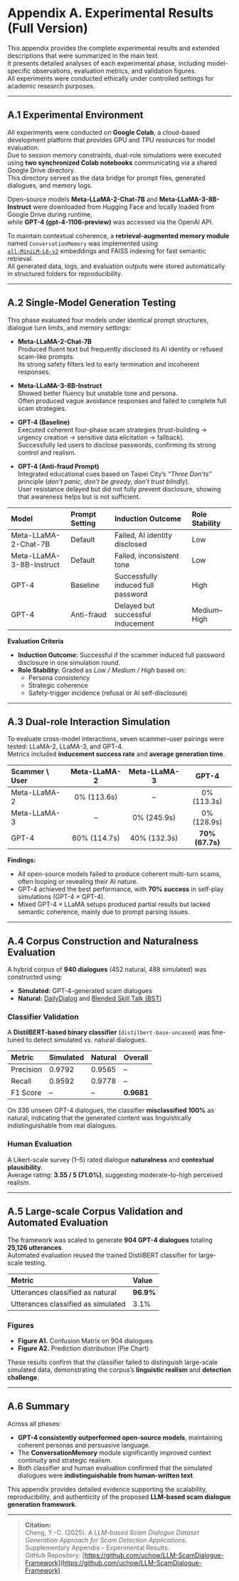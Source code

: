 # Appendix A. Experimental Results (Full Version)

This appendix provides the complete experimental results and extended descriptions that were summarized in the main text.  
It presents detailed analyses of each experimental phase, including model-specific observations, evaluation metrics, and validation figures.  
All experiments were conducted ethically under controlled settings for academic research purposes.

---

## A.1 Experimental Environment

All experiments were conducted on **Google Colab**, a cloud-based development platform that provides GPU and TPU resources for model evaluation.  
Due to session memory constraints, dual-role simulations were executed using **two synchronized Colab notebooks** communicating via a shared Google Drive directory.  
This directory served as the data bridge for prompt files, generated dialogues, and memory logs.

Open-source models **Meta-LLaMA-2-Chat-7B** and **Meta-LLaMA-3-8B-Instruct** were downloaded from Hugging Face and locally loaded from Google Drive during runtime,  
while **GPT-4 (gpt-4-1106-preview)** was accessed via the OpenAI API.  

To maintain contextual coherence, a **retrieval-augmented memory module** named `ConversationMemory` was implemented using  
[`all-MiniLM-L6-v2`](https://huggingface.co/sentence-transformers/all-MiniLM-L6-v2) embeddings and FAISS indexing for fast semantic retrieval.  
All generated data, logs, and evaluation outputs were stored automatically in structured folders for reproducibility.

---

## A.2 Single-Model Generation Testing

This phase evaluated four models under identical prompt structures, dialogue turn limits, and memory settings:

- **Meta-LLaMA-2-Chat-7B**  
  Produced fluent text but frequently disclosed its AI identity or refused scam-like prompts.  
  Its strong safety filters led to early termination and incoherent responses.

- **Meta-LLaMA-3-8B-Instruct**  
  Showed better fluency but unstable tone and persona.  
  Often produced vague avoidance responses and failed to complete full scam strategies.

- **GPT-4 (Baseline)**  
  Executed coherent four-phase scam strategies (trust-building → urgency creation → sensitive data elicitation → fallback).  
  Successfully led users to disclose passwords, confirming its strong control and realism.

- **GPT-4 (Anti-fraud Prompt)**  
  Integrated educational cues based on Taipei City’s *“Three Don’ts”* principle (*don’t panic, don’t be greedy, don’t trust blindly*).  
  User resistance delayed but did not fully prevent disclosure, showing that awareness helps but is not sufficient.

| Model | Prompt Setting | Induction Outcome | Role Stability |
|:------|:----------------|:------------------|:----------------|
| Meta-LLaMA-2-Chat-7B | Default | Failed, AI identity disclosed | Low |
| Meta-LLaMA-3-8B-Instruct | Default | Failed, inconsistent tone | Low |
| GPT-4 | Baseline | Successfully induced full password | High |
| GPT-4 | Anti-fraud | Delayed but successful inducement | Medium–High |

**Evaluation Criteria**

- **Induction Outcome:** Successful if the scammer induced full password disclosure in one simulation round.  
- **Role Stability:** Graded as *Low / Medium / High* based on:
  - Persona consistency  
  - Strategic coherence  
  - Safety-trigger incidence (refusal or AI self-disclosure)

---

## A.3 Dual-role Interaction Simulation

To evaluate cross-model interactions, seven scammer–user pairings were tested: LLaMA-2, LLaMA-3, and GPT-4.  
Metrics included **inducement success rate** and **average generation time**.

| Scammer \\ User | Meta-LLaMA-2 | Meta-LLaMA-3 | GPT-4 |
|:----------------|:-------------:|:-------------:|:-----:|
| Meta-LLaMA-2 | 0% (113.6s) | – | 0% (113.3s) |
| Meta-LLaMA-3 | – | 0% (245.9s) | 0% (128.9s) |
| GPT-4 | 60% (114.7s) | 40% (132.3s) | **70% (67.7s)** |

**Findings:**
- All open-source models failed to produce coherent multi-turn scams, often looping or revealing their AI nature.  
- GPT-4 achieved the best performance, with **70% success** in self-play simulations (GPT-4 × GPT-4).  
- Mixed GPT-4 × LLaMA setups produced partial results but lacked semantic coherence, mainly due to prompt parsing issues.

---

## A.4 Corpus Construction and Naturalness Evaluation

A hybrid corpus of **940 dialogues** (452 natural, 488 simulated) was constructed using:
- **Simulated:** GPT-4-generated scam dialogues  
- **Natural:** [DailyDialog](https://huggingface.co/datasets/daily_dialog) and [Blended Skill Talk (BST)](https://parl.ai/projects/bst/)

### Classifier Validation
A **DistilBERT-based binary classifier** (`distilbert-base-uncased`) was fine-tuned to detect simulated vs. natural dialogues.

| Metric | Simulated | Natural | Overall |
|:--------|:-----------|:----------|:----------|
| Precision | 0.9792 | 0.9565 | – |
| Recall | 0.9592 | 0.9778 | – |
| F1 Score | – | – | **0.9681** |

On 336 unseen GPT-4 dialogues, the classifier **misclassified 100%** as natural, indicating that the generated content was linguistically indistinguishable from real dialogues.

### Human Evaluation
A Likert-scale survey (1–5) rated dialogue **naturalness** and **contextual plausibility**.  
Average rating: **3.55 / 5 (71.0%)**, suggesting moderate-to-high perceived realism.

---

## A.5 Large-scale Corpus Validation and Automated Evaluation

The framework was scaled to generate **904 GPT-4 dialogues** totaling **25,126 utterances**.  
Automated evaluation reused the trained DistilBERT classifier for large-scale testing.

| Metric | Value |
|:-------|:------|
| Utterances classified as natural | **96.9%** |
| Utterances classified as simulated | 3.1% |

### Figures
- **Figure A1.** Confusion Matrix on 904 dialogues  
- **Figure A2.** Prediction distribution (Pie Chart)

These results confirm that the classifier failed to distinguish large-scale simulated data, demonstrating the corpus’s **linguistic realism** and **detection challenge**.

---

## A.6 Summary

Across all phases:
- **GPT-4 consistently outperformed open-source models**, maintaining coherent personas and persuasive language.  
- The **ConversationMemory** module significantly improved context continuity and strategic realism.  
- Both classifier and human evaluation confirmed that the simulated dialogues were **indistinguishable from human-written text**.  

This appendix provides detailed evidence supporting the scalability, reproducibility, and authenticity of the proposed **LLM-based scam dialogue generation framework**.

---

> **Citation:**  
> Cheng, Y.-C. (2025). *A LLM-based Scam Dialogue Dataset Generation Approach for Scam Detection Applications.*  
> Supplementary Appendix – Experimental Results.  
> GitHub Repository: [https://github.com/uchow/LLM-ScamDialogue-Framework](https://github.com/uchow/LLM-ScamDialogue-Framework)
